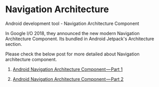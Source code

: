 # Navigation Architecture
Android development tool - Navigation Architecture Component

In Google I/O 2018, they announced the new modern Navigation Architecture Component. Its bundled in Android Jetpack's Architecture section.

Please check the below post for more detailed about Navigation architecture component.


1. [Android Navigation Architecture Component — Part 1][PART1]

2. [Android Navigation Architecture Component — Part 2][PART2]







[PART1]: https://medium.com/@shanmugasanthosh/android-navigation-architecture-component-part-1-3c6458e9bff3
[PART2]: https://medium.com/@shanmugasanthosh/android-navigation-architecture-component-part-2-87352a3f86fb
